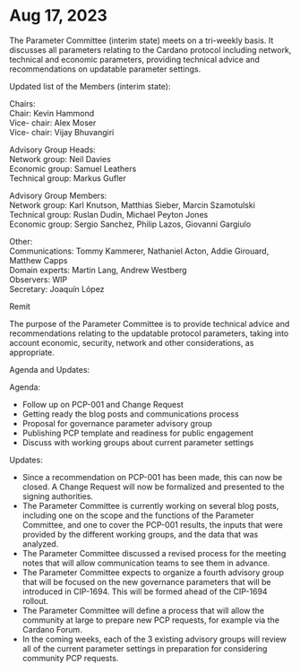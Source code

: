 # Aug 17, 2023

The Parameter Committee (interim state) meets on a tri-weekly basis. It discusses all parameters relating to the Cardano protocol including network, technical and economic parameters, providing technical advice and recommendations on updatable parameter settings.

Updated list of the Members (interim state):

Chairs:\
Chair: Kevin Hammond\
Vice- chair: Alex Moser\
Vice- chair: Vijay Bhuvangiri

Advisory Group Heads:\
Network group: Neil Davies\
Economic group: Samuel Leathers\
Technical group: Markus Gufler

Advisory Group Members:\
Network group: Karl Knutson, Matthias Sieber, Marcin Szamotulski\
Technical group: Ruslan Dudin, Michael Peyton Jones\
Economic group: Sergio Sanchez, Philip Lazos, Giovanni Gargiulo

Other:\
Communications: Tommy Kammerer, Nathaniel Acton, Addie Girouard, Matthew Capps\
Domain experts: Martin Lang, Andrew Westberg\
Observers: WIP\
Secretary: Joaquín López

Remit

The purpose of the Parameter Committee is to provide technical advice and recommendations relating to the updatable protocol parameters, taking into account economic, security, network and other considerations, as appropriate.

Agenda and Updates:

Agenda:

* Follow up on PCP-001 and Change Request
* Getting ready the blog posts and communications process
* Proposal for governance parameter advisory group
* Publishing PCP template and readiness for public engagement
* Discuss with working groups about current parameter settings

Updates:

* Since a recommendation on PCP-001 has been made, this can now be closed. A Change Request will now be formalized and presented to the signing authorities.
* The Parameter Committee is currently working on several blog posts, including one on the scope and the functions of the Parameter Committee, and one to cover the PCP-001 results, the inputs that were provided by the different working groups, and the data that was analyzed.
* The Parameter Committee discussed a revised process for the meeting notes that will allow communication teams to see them in advance.
* The Parameter Committee expects to organize a fourth advisory group that will be focused on the new governance parameters that will be introduced in CIP-1694. This will be formed ahead of the CIP-1694 rollout.
* The Parameter Committee will define a process that will allow the community at large to prepare new PCP requests, for example via the Cardano Forum.
* In the coming weeks, each of the 3 existing advisory groups will review all of the current parameter settings in preparation for considering community PCP requests.
